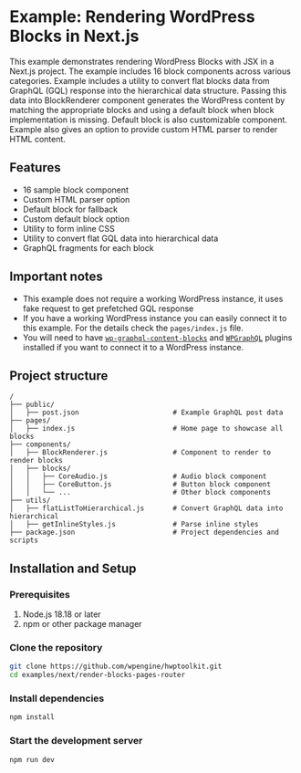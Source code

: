 # Example: Rendering WordPress Blocks in Next.js

This example demonstrates rendering WordPress Blocks with JSX in a Next.js project. The example includes 16 block components across various categories. Example includes a utility to convert flat blocks data from GraphQL (GQL) response into the hierarchical data structure. Passing this data into BlockRenderer component generates the WordPress content by matching the appropriate blocks and using a default block when block implementation is missing. Default block is also customizable component. Example also gives an option to provide custom HTML parser to render HTML content.

## Features

- 16 sample block component
- Custom HTML parser option
- Default block for fallback
- Custom default block option
- Utility to form inline CSS
- Utility to convert flat GQL data into hierarchical data
- GraphQL fragments for each block

## Important notes

- This example does not require a working WordPress instance, it uses fake request to get prefetched GQL response
- If you have a working WordPress instance you can easily connect it to this example. For the details check the `pages/index.js` file.
- You will need to have [`wp-graphql-content-blocks`](https://github.com/wpengine/wp-graphql-content-blocks) and [`WPGraphQL`](https://wordpress.org/plugins/wp-graphql/) plugins installed if you want to connect it to a WordPress instance.

## Project structure

```
/
├── public/
│   ├── post.json                       # Example GraphQL post data
├── pages/
│   ├── index.js                        # Home page to showcase all blocks
├── components/
│   ├── BlockRenderer.js                # Component to render to render blocks
│   ├── blocks/
│   │   ├── CoreAudio.js                # Audio block component
│   │   ├── CoreButton.js               # Button block component
│   │   └── ...                         # Other block components
├── utils/
│   ├── flatListToHierarchical.js       # Convert GraphQL data into hierarchical
│   ├── getInlineStyles.js              # Parse inline styles
├── package.json                        # Project dependencies and scripts
```

## Installation and Setup

### Prerequisites

1. Node.js 18.18 or later
2. npm or other package manager

### Clone the repository

```bash
git clone https://github.com/wpengine/hwptoolkit.git
cd examples/next/render-blocks-pages-router
```

### Install dependencies

```bash
npm install
```

### Start the development server

```bash
npm run dev
```
